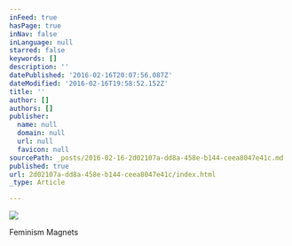 ```yaml
---
inFeed: true
hasPage: true
inNav: false
inLanguage: null
starred: false
keywords: []
description: ''
datePublished: '2016-02-16T20:07:56.087Z'
dateModified: '2016-02-16T19:58:52.152Z'
title: ''
author: []
authors: []
publisher:
  name: null
  domain: null
  url: null
  favicon: null
sourcePath: _posts/2016-02-16-2d02107a-dd8a-458e-b144-ceea8047e41c.md
published: true
url: 2d02107a-dd8a-458e-b144-ceea8047e41c/index.html
_type: Article

---
```

![](https://the-grid-user-content.s3-us-west-2.amazonaws.com/5a1d8073-5592-438a-a7dd-70e179f7d5dd.jpg)

Feminism Magnets